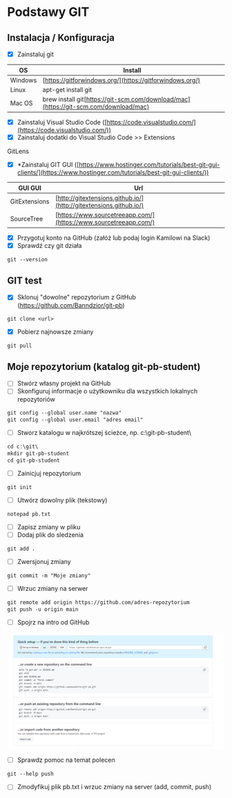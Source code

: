 # Podstawy GIT

## Instalacja / Konfiguracja

* [X] Zainstaluj git


| OS | Install |
| - | - |
| Windows | [https://gitforwindows.org/](https://gitforwindows.org/) |
| Linux | apt-get install git |
| Mac OS | brew install git[https://git-scm.com/download/mac](https://git-scm.com/download/mac) |

* [X] Zainstaluj Visual Studio Code ([https://code.visualstudio.com/](https://code.visualstudio.com/))
* [X] Zainstaluj dodatki do Visual Studio Code >> Extensions

GitLens

* [X] *Zainstaluj GIT GUI ([https://www.hostinger.com/tutorials/best-git-gui-clients/](https://www.hostinger.com/tutorials/best-git-gui-clients/))


| GUI GUI | Url |
| - | - |
| GitExtensions | [http://gitextensions.github.io/](http://gitextensions.github.io/) |
| SourceTree | [https://www.sourcetreeapp.com/](https://www.sourcetreeapp.com/) |

* [X] Przygotuj konto na GitHub (załóż lub podaj login Kamilowi na Slack)
* [X] Sprawdź czy git działa

```dos
git --version
```

## GIT test

* [X] Sklonuj "dowolne" repozytorium z GitHub (https://github.com/Banndzior/git-pb)

```dos
git clone <url>
```

* [X] Pobierz najnowsze zmiany

```dos
git pull
```

## Moje repozytorium (katalog git-pb-student)

* [ ] Stwórz własny projekt na GitHub
* [ ] Skonfiguruj informacje o użytkowniku dla wszystkich lokalnych repozytoriów

```dos
git config --global user.name "nazwa"
git config --global user.email "adres email"
```

* [ ] Stworz katalogu w najkrótszej ścieżce, np. c:\git-pb-student\

```dos
cd c:\git\
mkdir git-pb-student
cd git-pb-student
```

* [ ] Zainicjuj repozytorium

```dos
git init
```

* [ ] Utwórz dowolny plik (tekstowy)

```dos
notepad pb.txt
```

* [ ] Zapisz zmiany w pliku
* [ ] Dodaj plik do sledzenia

```dos
git add .
```

* [ ] Zwersjonuj zmiany

```dos
git commit -m "Moje zmiany"
```

* [ ] Wrzuc zmiany na serwer

```dos
git remote add origin https://github.com/adres-repozytorium
git push -u origin main
```

* [ ] Spojrz na intro od GitHub

![Drag Racing](static/github-info.png)

* [ ] Sprawdz pomoc na temat polecen

```dos
git --help push
```

* [ ] Zmodyfikuj plik pb.txt i wrzuc zmiany na server (add, commit, push)
